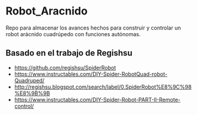 # Robot_Aracnido
Repo para almacenar los avances hechos para construir y controlar un robot arácnido cuadrúpedo con funciones autónomas.

## Basado en el trabajo de Regishsu
- https://github.com/regishsu/SpiderRobot
- https://www.instructables.com/DIY-Spider-RobotQuad-robot-Quadruped/
- http://regishsu.blogspot.com/search/label/0.SpiderRobot%E8%9C%98%E8%9B%9B
- https://www.instructables.com/DIY-Spider-Robot-PART-II-Remote-control/
